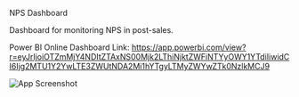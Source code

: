 NPS Dashboard


Dashboard for monitoring NPS in post-sales.

Power BI Online Dashboard Link: https://app.powerbi.com/view?r=eyJrIjoiOTZmMjY4NDItZTAxNS00Mjk2LThiNjktZWFiNTYyOWY1YTdiIiwidCI6Ijg2MTU1Y2YwLTE3ZWUtNDA2Mi1hYTgyLTMyZWYwZTk0NzlkMCJ9


![App Screenshot](https://github.com/user-attachments/assets/6487203e-a94f-483d-9592-955edcd3890f)

